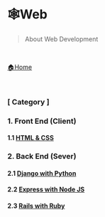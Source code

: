 # 🕸Web

> About Web Development

<br>

[🏠Home](https://github.com/batboy118/Study_Note)

<br>

### [ Category ]

### 1. Front End (Client)

#### 					1.1 [HTML & CSS](HTML_CSS/README.md)

### 2. Back End (Sever)

#### 		2.1 [Django with Python](Django/README.md)

#### 		2.2 [Express with Node JS](NodeJs/README.md)

#### 		2.3 [Rails with Ruby](Rails/README.md)

